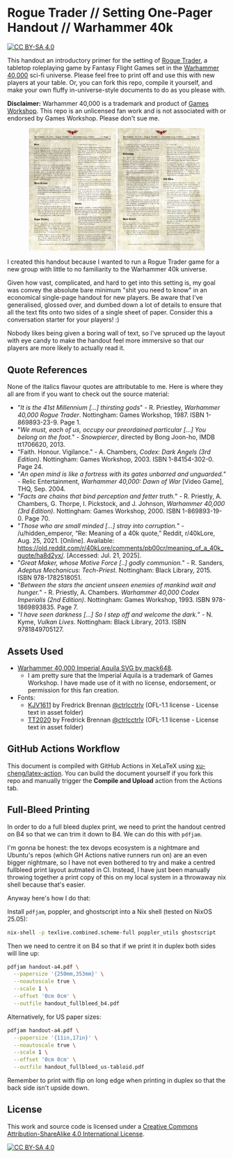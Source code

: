 # Rogue Trader // Setting One-Pager Handout // Warhammer 40k
[![CC BY-SA 4.0][cc-by-sa-shield]][cc-by-sa]

This handout an introductory primer for the setting of [Rogue Trader](https://wh40k.lexicanum.com/wiki/Rogue_Trader_Core_Rulebook), a tabletop roleplaying game by Fantasy Flight Games set in the [Warhammer 40,000](https://en.wikipedia.org/wiki/Warhammer_40,000) sci-fi universe. Please feel free to print off and use this with new players at your table. Or, you can fork this repo, compile it yourself, and make your own fluffy in-universe-style documents to do as you please with.

**Disclaimer:** Warhammer 40,000 is a trademark and product of [Games Workshop](https://www.warhammer.com/en-CA/home). This repo is an unlicensed fan work and is not associated with or endorsed by Games Workshop. Please don't sue me.

<p align="center">
  <img src="sample/thumb-pg1.png" alt="Thumbnail - Page 1" width="200"/>
  <img src="sample/thumb-pg2.png" alt="Thumbnail - Page 2" width="200"/>
</p>

I created this handout because I wanted to run a Rogue Trader game for a new group with little to no familiarity to the Warhammer 40k universe. 

Given how vast, complicated, and hard to get into this setting is, my goal was convey the absolute bare minimum "shit you need to know" in an economical single-page handout for new players. Be aware that I've generalised, glossed over, and dumbed down a lot of details to ensure that all the text fits onto two sides of a single sheet of paper. Consider this a conversation starter for your players! :)

Nobody likes being given a boring wall of text, so I've spruced up the layout with eye candy to make the handout feel more immersive so that our players are more likely to actually read it.

## Quote References

None of the italics flavour quotes are attributable to me. Here is where they all are from if you want to check out the source material:

- "*It is the 41st Millennium [...] thirsting gods*" - R. Priestley, *Warhammer 40,000 Rogue Trader*. Nottingham: Games Workshop, 1987. ISBN 1-869893-23-9. Page 1.
- "*We must, each of us, occupy our preordained particular [...] You belong on the foot.*" - *Snowpiercer*, directed by Bong Joon-ho, IMDB tt1706620, 2013.
- "Faith. Honour. Vigilance." - A. Chambers, *Codex: Dark Angels (3rd Edition)*. Nottingham: Games Workshop, 2003. ISBN 1-84154-302-0. Page 24.
- "*An open mind is like a fortress with its gates unbarred and unguarded.*" - Relic Entertainment, *Warhammer 40,000: Dawn of War* [Video Game], THQ, Sep. 2004.
- "*Facts are chains that bind perception and fetter truth.*" - R. Priestly, A. Chambers, G. Thorpe, I. Pickstock, and J. Johnson, *Warhammer 40,000 (3rd Edition)*. Nottingham: Games Workshop, 2000. ISBN 1-869893-19-0. Page 70.
- "*Those who are small minded [...] stray into corruption.*" - /u/hidden_emperor, “Re: Meaning of a 40k quote,” Reddit, r/40kLore, Aug. 25, 2021. [Online]. Available: https://old.reddit.com/r/40kLore/comments/pb00cr/meaning_of_a_40k_quote/ha8d2yx/. [Accessed: Jul. 21, 2025].
- "*Great Maker, whose Motive Force [..] godly communion.*" - R. Sanders, *Adeptus Mechanicus: Tech-Priest*. Nottingham: Black Library, 2015. ISBN 978-1782518051.
- "*Between the stars the ancient unseen enemies of mankind wait and hunger.*" - R. Priestly, A. Chambers. *Warhammer 40,000 Codex Imperialis (2nd Edition)*. Nottingham: Games Workshop, 1993. ISBN 978-1869893835. Page 7.
- "*I have seen darkness [...] So I step off and welcome the dark.*" - N. Kyme, *Vulkan Lives*. Nottingham: Black Library, 2013. ISBN 9781849705127.

## Assets Used

- [Warhammer 40,000 Imperial Aquila SVG by mack648](https://seeklogo.com/vector-logo/342858/imperial-aquila).
    - I am pretty sure that the Imperial Aquila is a trademark of Games Workshop. I have made use of it with no license, endorsement, or permission for this fan creation.
- Fonts:
    - [KJV1611](https://github.com/ctrlcctrlv/kjv1611) by Fredrick Brennan [@ctrlcctrlv](https://github.com/ctrlcctrlv) (OFL-1.1 license - License text in asset folder)
    - [TT2020](https://github.com/ctrlcctrlv/TT2020) by Fredrick Brennan [@ctrlcctrlv](https://github.com/ctrlcctrlv) (OFL-1.1 license - License text in asset folder)

## GitHub Actions Workflow

This document is compiled with GitHub Actions in XeLaTeX using [xu-cheng/latex-action](https://github.com/xu-cheng/latex-action). You can build the document yourself if you fork this repo and manually trigger the **Compile and Upload** action from the Actions tab.

## Full-Bleed Printing

In order to do a full bleed duplex print, we need to print the handout centred on B4 so that we can trim it down to B4. We can do this with `pdfjam`.

I'm gonna be honest: the tex devops ecosystem is a nightmare and Ubuntu's repos (which GH Actions native runners run on) are an even bigger nightmare, so I have not even bothered to try and make a centred fullbleed print layout autmated in CI. Instead, I have just been manually throwing together a print copy of this on my local system in a throwaway nix shell because that's easier.

Anyway here's how I do that:

Install `pdfjam`, poppler, and ghostscript into a Nix shell (tested on NixOS 25.05):

```bash
nix-shell -p texlive.combined.scheme-full poppler_utils ghostscript
```

Then we need to centre it on B4 so that if we print it in duplex both sides will line up:

```bash
pdfjam handout-a4.pdf \
  --papersize '{250mm,353mm}' \
  --noautoscale true \
  --scale 1 \
  --offset '0cm 0cm' \
  --outfile handout_fullbleed_b4.pdf
```

Alternatively, for US paper sizes:

```bash
pdfjam handout-a4.pdf \
  --papersize '{11in,17in}' \
  --noautoscale true \
  --scale 1 \
  --offset '0cm 0cm' \
  --outfile handout_fullbleed_us-tabloid.pdf
```

Remember to print with flip on long edge when printing in duplex so that the back side isn't upside down.

## License

This work and source code is licensed under a
[Creative Commons Attribution-ShareAlike 4.0 International License][cc-by-sa].

[![CC BY-SA 4.0][cc-by-sa-image]][cc-by-sa]

[cc-by-sa]: http://creativecommons.org/licenses/by-sa/4.0/
[cc-by-sa-image]: https://licensebuttons.net/l/by-sa/4.0/88x31.png
[cc-by-sa-shield]: https://img.shields.io/badge/License-CC%20BY--SA%204.0-lightgrey.svg
